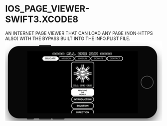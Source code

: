 # IOS_PAGE_VIEWER-SWIFT3.XCODE8
AN INTERNET PAGE VIEWER THAT CAN LOAD ANY PAGE (NON-HTTPS ALSO) WITH THE BYPASS BUILT INTO THE INFO.PLIST FILE. 
![ScreenShot](PAGE_VIEWER.png)
